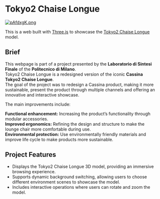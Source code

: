 # Tokyo2 Chaise Longue

[![pAfdxgK.png](https://s21.ax1x.com/2024/11/23/pAfdxgK.png)](https://imgse.com/i/pAfdxgK)

This is a web built with [Three.js](https://threejs.org/) to showcase the [Tokyo2 Chaise Longue](https://tokyo2-chaise-longue.yuansheng-chen.top/) model. 

## Brief
This webpage is part of a project presented by the **Laboratorio di Sintesi Finale** of the **Politecnico di Milano**.  
Tokyo2 Chaise Longue is a redesigned version of the iconic **Cassina Tokyo2 Chaise Longue**.  
The goal of the project was to redesign a Cassina product, making it more sustainable, present the product through multiple channels and offering an innovative and interactive showcase.  


The main improvements include:  

**Functional enhancement:** Increasing the product’s functionality through modular accessories.  
**Improved ergonomics:** Refining the design and structure to make the lounge chair more comfortable during use.  
**Environmental protection:** Use environmentally friendly materials and improve life cycle to make products more sustainable.  

## Project Features
- Displays the Tokyo2 Chaise Longue 3D model, providing an immersive browsing experience.  
- Supports dynamic background switching, allowing users to choose different environment scenes to showcase the model.  
- Includes interactive operations where users can rotate and zoom the model.  
